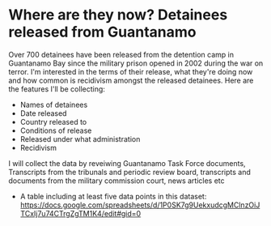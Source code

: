 # Where are they now? Detainees released from Guantanamo
Over 700 detainees have been released from the detention camp in Guantanamo Bay since the military prison opened in 2002 during the war on terror. I'm interested in the terms of their release, what they're doing now and how common is recidivism amongst the released detainees. 
Here are the features I'll be collecting: 
* Names of detainees
* Date released 
* Country released to
* Conditions of release
* Released under what administration
* Recidivism

I will collect the data by reveiwing Guantanamo Task Force documents, Transcripts from the tribunals and periodic review board, transcripts and documents from the military commission court, news articles etc

* A table including at least five data points in this dataset:
https://docs.google.com/spreadsheets/d/1P0SK7g9UekxudcgMClnzOiJTCxIj7u74CTrgZgTM1K4/edit#gid=0

